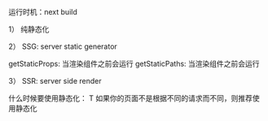 运行时机：next build 

1） 纯静态化

2） SSG: server static generator

getStaticProps: 当渲染组件之前会运行
getStaticPaths: 当渲染组件之前会运行

3） SSR: server side render



什么时候要使用静态化：
T
如果你的页面不是根据不同的请求而不同，则推荐使用静态化
